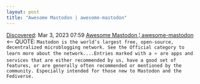 ```yaml
---
layout: post
title: "Awesome Mastodon | awesome-mastodon"
---
```

[Discovered](http://rolandtanglao.com/2020/07/29/p1-blogthis-checkvist-list-links-to-blog/): Mar 3, 2023 07:59 [Awesome Mastodon ¦ awesome-mastodon](https://hueyy.github.io/awesome-mastodon/) <-- QUOTE: `Mastodon is the world’s largest free, open-source, decentralized microblogging network. See the Official category to learn more about the network....Entries marked with a ⭐ are apps and services that are either recommended by us, have a good set of features, or are generally often recommended or mentioned by the community. Especially intended for those new to Mastodon and the Fediverse.`
